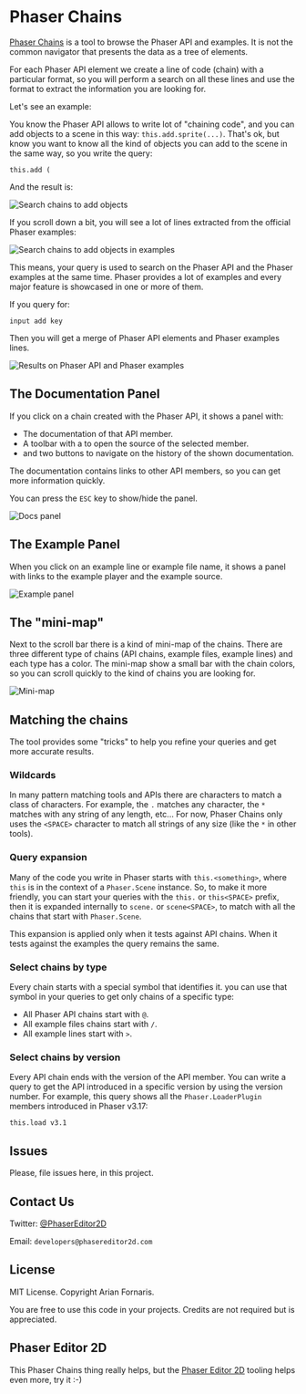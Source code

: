 # Phaser Chains

[Phaser Chains](https://phasereditor2d.com/chains) is a tool to browse the Phaser API and examples. It is not the common navigator that presents the data as a tree of elements.

For each Phaser API element we create a line of code (chain) with a particular format, so you will perform a search on all these lines and use the format to extract the information you are looking for.

Let's see an example:

You know the Phaser API allows to write lot of "chaining code", and you can add objects to a scene in this way: `this.add.sprite(...)`. That's ok, but know you want to know all the kind of objects you can add to the scene in the same way, so you write the query:

```
this.add (
```

And the result is:


![Search chains to add objects](guide-images/search-1.png)


If you scroll down a bit, you will see a lot of lines extracted from the official Phaser examples:

![Search chains to add objects in examples](guide-images/search-2.png)

This means, your query is used to search on the Phaser API and the Phaser examples at the same time. Phaser provides a lot of examples and every major feature is showcased in one or more of them.

If you query for:

```
input add key
```

Then you will get a merge of Phaser API elements and Phaser examples lines.

![Results on Phaser API and Phaser examples](guide-images/search-3.png)


## The Documentation Panel

If you click on a chain created with the Phaser API, it shows a panel with: 

* The documentation of that API member.
* A toolbar with a to open the source of the selected member.
* and two buttons to navigate on the history of the shown documentation.

The documentation contains links to other API members, so you can get more information quickly.

You can press the `ESC` key to show/hide the panel.

![Docs panel](guide-images/docs-panel.png)


## The Example Panel

When you click on an example line or example file name, it shows a panel with links to the example player and the example source.

![Example panel](guide-images/example-panel.png)

## The "mini-map"

Next to the scroll bar there is a kind of mini-map of the chains. There are three different type of chains (API chains, example files, example lines) and each type has a color. The mini-map show a small bar with the chain colors, so you can scroll quickly to the kind of chains you are looking for.

![Mini-map](guide-images/minimap.png)


## Matching the chains

The tool provides some "tricks" to help you refine your queries and get more accurate results.

### Wildcards

In many pattern matching tools and APIs there are characters to match a class of characters. For example, the `.` matches any character, the `*` matches with any string of any length, etc... For now, Phaser Chains only uses the `<SPACE>` character to match all strings of any size (like the `*` in other tools).

### Query expansion

Many of the code you write in Phaser starts with `this.<something>`, where `this` is in the context of a `Phaser.Scene` instance. So, to make it more friendly, you can start your queries with the `this.` or `this<SPACE>` prefix, then it is expanded internally to `scene.` or `scene<SPACE>`, to match with all the chains that start with `Phaser.Scene`.

This expansion is applied only when it tests against API chains. When it tests against  the examples the query remains the same.

### Select chains by type

Every chain starts with a special symbol that identifies it. you can use that symbol in your queries to get only chains of a specific type:

* All Phaser API chains start with `@`.
* All example files chains start with `/`.
* All example lines start with `>`.

### Select chains by version

Every API chain ends with the version of the API member. You can write a query to get the API introduced in a specific version by using the version number. For example, this query shows all the `Phaser.LoaderPlugin` members introduced in Phaser v3.17:

```
this.load v3.1
```

## Issues

Please, file issues here, in this project.

## Contact Us

Twitter: [@PhaserEditor2D](https://twitter.com/PhaserEditor2D)

Email: `developers@phasereditor2d.com`

## License

MIT License. Copyright Arian Fornaris.

You are free to use this code in your projects. Credits are not required but is appreciated.

## Phaser Editor 2D

This Phaser Chains thing really helps, but the [Phaser Editor 2D](https://phasereditor2d.com) tooling helps even more, try it :-)


